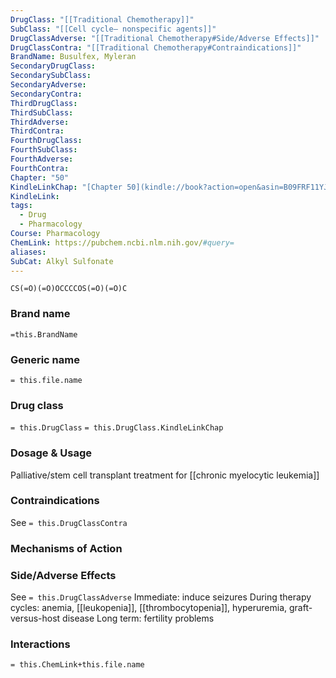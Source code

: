 ```yaml
---
DrugClass: "[[Traditional Chemotherapy]]"
SubClass: "[[Cell cycle– nonspecific agents]]"
DrugClassAdverse: "[[Traditional Chemotherapy#Side/Adverse Effects]]"
DrugClassContra: "[[Traditional Chemotherapy#Contraindications]]"
BrandName: Busulfex, Myleran
SecondaryDrugClass: 
SecondarySubClass: 
SecondaryAdverse: 
SecondaryContra: 
ThirdDrugClass: 
ThirdSubClass: 
ThirdAdverse: 
ThirdContra: 
FourthDrugClass: 
FourthSubClass: 
FourthAdverse: 
FourthContra: 
Chapter: "50"
KindleLinkChap: "[Chapter 50](kindle://book?action=open&asin=B09FRF11YJ&location=29267)"
KindleLink: 
tags:
  - Drug
  - Pharmacology
Course: Pharmacology
ChemLink: https://pubchem.ncbi.nlm.nih.gov/#query=
aliases: 
SubCat: Alkyl Sulfonate
---
```

```smiles
CS(=O)(=O)OCCCCOS(=O)(=O)C
```

### Brand name
`=this.BrandName`

### Generic name
`= this.file.name`

### Drug class 
`= this.DrugClass`
	`= this.DrugClass.KindleLinkChap`

### Dosage & Usage
Palliative/stem cell transplant treatment for [[chronic myelocytic leukemia]]

### Contraindications
See `= this.DrugClassContra`

### Mechanisms of Action


### Side/Adverse Effects
See `= this.DrugClassAdverse`
Immediate: induce seizures 
During therapy cycles: anemia, [[leukopenia]], [[thrombocytopenia]], hyperuremia, graft-versus-host disease 
Long term: fertility problems 

### Interactions

`= this.ChemLink+this.file.name`

